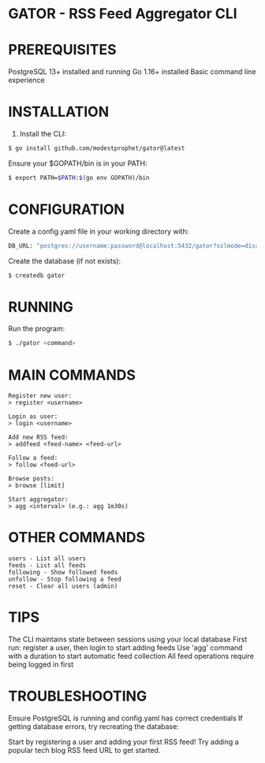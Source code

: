 # GATOR - RSS Feed Aggregator CLI

# PREREQUISITES
PostgreSQL 13+ installed and running
Go 1.16+ installed
Basic command line experience

# INSTALLATION
1. Install the CLI:
```bash
$ go install github.com/modestprophet/gator@latest
```
Ensure your $GOPATH/bin is in your PATH:
```bash
$ export PATH=$PATH:$(go env GOPATH)/bin
```

# CONFIGURATION
Create a config.yaml file in your working directory with:
```bash
DB_URL: "postgres://username:password@localhost:5432/gator?sslmode=disable"
```
Create the database (if not exists):
```bash
$ createdb gator
```

# RUNNING
Run the program:
```bash
$ ./gator <command>
```

# MAIN COMMANDS
```
Register new user:
> register <username>

Login as user:
> login <username>

Add new RSS feed:
> addfeed <feed-name> <feed-url>

Follow a feed:
> follow <feed-url>

Browse posts:
> browse [limit]

Start aggregator:
> agg <interval> (e.g.: agg 1m30s)
```

# OTHER COMMANDS
```
users - List all users
feeds - List all feeds
following - Show followed feeds
unfollow - Stop following a feed
reset - Clear all users (admin)
```

# TIPS
The CLI maintains state between sessions using your local database
First run: register a user, then login to start adding feeds
Use 'agg' command with a duration to start automatic feed collection
All feed operations require being logged in first

# TROUBLESHOOTING
Ensure PostgreSQL is running and config.yaml has correct credentials
If getting database errors, try recreating the database:

Start by registering a user and adding your first RSS feed! Try adding a popular tech blog RSS feed URL to get started.